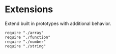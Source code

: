 Extensions
==========

Extend built in prototypes with additional behavior.

    require "./array"
    require "./function"
    require "./number"
    require "./string"
